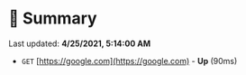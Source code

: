# 📖 Summary
Last updated: **4/25/2021, 5:14:00 AM**

- `GET` [https://google.com](https://google.com) - **Up** (90ms)

